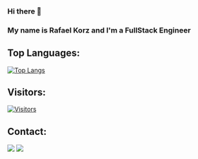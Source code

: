 ### Hi there 👋

### My name is Rafael Korz and I'm a FullStack Engineer

## Top Languages:
[![Top Langs](https://github-readme-stats.vercel.app/api/top-langs/?username=rafaelkorz&langs_count=8)](https://github.com/rafaelkorz/github-readme-stats)

## Visitors:
[![Visitors](https://visitor-badge.glitch.me/badge?page_id=github/rafaelkorz)](https://github.com/rafaelkorz)

## Contact:
[<img src="https://img.shields.io/badge/linkedin-%230077B5.svg?&style=for-the-badge&logo=linkedin&logoColor=white" />](https://www.linkedin.com/in/rafael-korz-60105537/) 
[<img src="https://img.shields.io/badge/instagram-%23E4405F.svg?&style=for-the-badge&logo=instagram&logoColor=white">](https://www.instagram.com/rafaelkorz/) 
